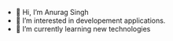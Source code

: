 - 👋 Hi, I’m Anurag Singh
- 👀 I’m interested in developement applications.
- 🌱 I’m currently learning new technologies

<!---
f22-anurag/f22-anurag is a ✨ special ✨ repository because its `README.md` (this file) appears on your GitHub profile.
You can click the Preview link to take a look at your changes.
--->
